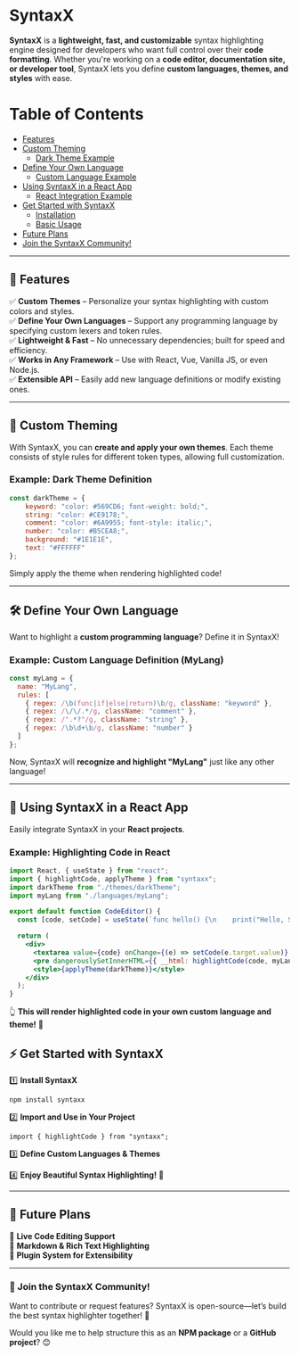 # **SyntaxX**
**SyntaxX** is a **lightweight, fast, and customizable** syntax highlighting engine designed for developers who want full control over their **code formatting**. Whether you're working on a **code editor, documentation site, or developer tool**, SyntaxX lets you define **custom languages, themes, and styles** with ease.

# Table of Contents

- [Features](#-features)  
- [Custom Theming](#-custom-theming)  
  - [Dark Theme Example](#example-dark-theme-definition)  
- [Define Your Own Language](#-define-your-own-language)  
  - [Custom Language Example](#example-custom-language-definition-mylang)  
- [Using SyntaxX in a React App](#-using-syntaxx-in-a-react-app)  
  - [React Integration Example](#example-highlighting-code-in-react)  
- [Get Started with SyntaxX](#-get-started-with-syntaxx)  
  - [Installation](#install-syntaxx)  
  - [Basic Usage](#import-and-use-in-your-project)  
- [Future Plans](#-future-plans)  
- [Join the SyntaxX Community!](#-join-the-syntaxx-community)  

---
## **🚀 Features**

✅ **Custom Themes** – Personalize your syntax highlighting with custom colors and styles.  
✅ **Define Your Own Languages** – Support any programming language by specifying custom lexers and token rules.  
✅ **Lightweight & Fast** – No unnecessary dependencies; built for speed and efficiency.  
✅ **Works in Any Framework** – Use with React, Vue, Vanilla JS, or even Node.js.  
✅ **Extensible API** – Easily add new language definitions or modify existing ones.

---

## **🎨 Custom Theming**

With SyntaxX, you can **create and apply your own themes**. Each theme consists of style rules for different token types, allowing full customization.

### **Example: Dark Theme Definition**

```js
const darkTheme = {   
	keyword: "color: #569CD6; font-weight: bold;",   
	string: "color: #CE9178;",   
	comment: "color: #6A9955; font-style: italic;",  
	number: "color: #B5CEA8;",   
	background: "#1E1E1E",   
	text: "#FFFFFF" 
};
```


Simply apply the theme when rendering highlighted code!

---

## **🛠️ Define Your Own Language**

Want to highlight a **custom programming language**? Define it in SyntaxX!

### **Example: Custom Language Definition (MyLang)**

```js
const myLang = {
  name: "MyLang",
  rules: [
    { regex: /\b(func|if|else|return)\b/g, className: "keyword" },
    { regex: /\/\/.*/g, className: "comment" },
    { regex: /".*?"/g, className: "string" },
    { regex: /\b\d+\b/g, className: "number" }
  ]
};
```

Now, SyntaxX will **recognize and highlight "MyLang"** just like any other language!

---

## **🔧 Using SyntaxX in a React App**

Easily integrate SyntaxX in your **React projects**.

### **Example: Highlighting Code in React**

```jsx
import React, { useState } from "react";
import { highlightCode, applyTheme } from "syntaxx";
import darkTheme from "./themes/darkTheme";
import myLang from "./languages/myLang";

export default function CodeEditor() {
  const [code, setCode] = useState(`func hello() {\n    print("Hello, SyntaxX!")\n}`);

  return (
    <div>
      <textarea value={code} onChange={(e) => setCode(e.target.value)} />
      <pre dangerouslySetInnerHTML={{ __html: highlightCode(code, myLang) }} />
      <style>{applyTheme(darkTheme)}</style>
    </div>
  );
}
```

👆 **This will render highlighted code in your own custom language and theme!** 🎨

## **⚡ Get Started with SyntaxX**

1️⃣ **Install SyntaxX**

```npm
npm install syntaxx
```

2️⃣ **Import and Use in Your Project**

```node
import { highlightCode } from "syntaxx";
```

3️⃣ **Define Custom Languages & Themes**

4️⃣ **Enjoy Beautiful Syntax Highlighting!** 🚀

---

## **🔮 Future Plans**

🔹 **Live Code Editing Support**  
🔹 **Markdown & Rich Text Highlighting**  
🔹 **Plugin System for Extensibility**

---

### **📢 Join the SyntaxX Community!**

Want to contribute or request features? SyntaxX is open-source—let’s build the best syntax highlighter together! 🚀

Would you like me to help structure this as an **NPM package** or a **GitHub project**? 😊
